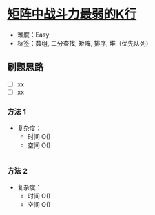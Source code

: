 # [矩阵中战斗力最弱的K行](https://leetcode-cn.com/problems/the-k-weakest-rows-in-a-matrix/)

- 难度：Easy
- 标签：数组, 二分查找, 矩阵, 排序, 堆（优先队列）

## 刷题思路

- [ ] xx
- [ ] xx

### 方法 1

- 复杂度：
    - 时间 O()
    - 空间 O()

``` js

```

### 方法 2

- 复杂度：
    - 时间 O()
    - 空间 O()

``` js

```
